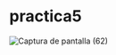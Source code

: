 # practica5
![Captura de pantalla (62)](https://github.com/brandon48d/practica5/assets/147564408/9e83f98c-35a9-4beb-9c41-e0cf410fea9f)
